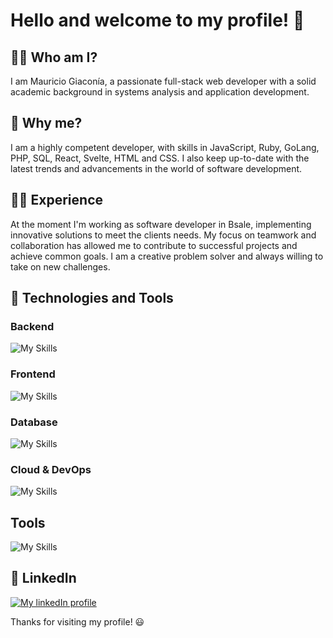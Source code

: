 # **Hello and welcome to my profile!** :wave:

## 👨‍💻 Who am I?

I am Mauricio Giaconía, a passionate full-stack web developer with a solid academic background in systems analysis and application development.

## 💪 Why me?

I am a highly competent developer, with skills in JavaScript, Ruby, GoLang, PHP, SQL, React, Svelte, HTML and CSS. I also keep up-to-date with the latest trends and advancements in the world of software development.

## 👨‍💼 Experience

At the moment I'm working as software developer in Bsale, implementing innovative solutions to meet the clients needs. My focus on teamwork and collaboration has allowed me to contribute to successful projects and achieve common goals. I am a creative problem solver and always willing to take on new challenges.


## 🧱 Technologies and Tools

### Backend </br> 
![My Skills](https://skillicons.dev/icons?i=golang,nodejs,ruby,express,rabbitmq) </br>

### Frontend </br>  
![My Skills](https://skillicons.dev/icons?i=js,ts,react,svelte,redux,html,css) </br>

### Database </br>  
![My Skills](https://skillicons.dev/icons?i=postgres,mysql,mongo,redis) </br>

### Cloud & DevOps </br>  
![My Skills](https://skillicons.dev/icons?i=aws,github,docker) </br>

## Tools</br> 
![My Skills](https://skillicons.dev/icons?i=git,postman)

## 📌 LinkedIn

[![My linkedIn profile](https://skillicons.dev/icons?i=linkedin)](https://www.linkedin.com/in/mauricio-giaconia/)

Thanks for visiting my profile! 😃
